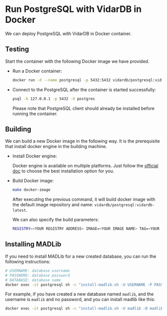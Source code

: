 # Run PostgreSQL with VidarDB in Docker

We can deploy PostgreSQL with VidarDB in Docker container.

## Testing

Start the container with the following Docker image we have provided.

- Run a Docker container:

    ```sh
    docker run -d --name postgresql -p 5432:5432 vidardb/postgresql:vidardb-latest
    ```

- Connect to the PostgreSQL after the container is started successfully:

    ```sh
    psql -h 127.0.0.1 -p 5432 -U postgres
    ```

    Please note that PostgreSQL client should already be installed before running the container.

## Building

We can build a new Docker image in the following way. It is the prerequisite that install docker engine in the building machine.

- Install Docker engine:

    Docker engine is available on multiple platforms. Just follow the [official doc](https://docs.docker.com/install/#supported-platforms) to choose the best installation option for you.

- Build Docker image:

    ```sh
    make docker-image
    ```

    After executing the previous command, it will build docker image with the default image repository and name: `vidardb/postgresql:vidardb-latest`.

    We can also specify the build parameters:

    ```sh
    REGISTRY=<YOUR REGISTRY ADDRESS> IMAGE=<YOUR IMAGE NAME> TAG=<YOUR IMAGE TAG> make docker-image 
    ```

## Installing MADLib

If you need to install MADLib for a new created database, you can run the following instructions:

```sh
# USERNAME: database username
# PASSWORD: database password
# DATABASE: database name
docker exec -it postgresql sh -c "install-madlib.sh -U USERNAME -P PASSWORD -D DATABASE"
```

For example, if you have created a new database named `madlib`, and the username is `madlib` and no password,
and you can install madlib like this:

```sh
docker exec -it postgresql sh -c "install-madlib.sh -U madlib -D madlib"
```
